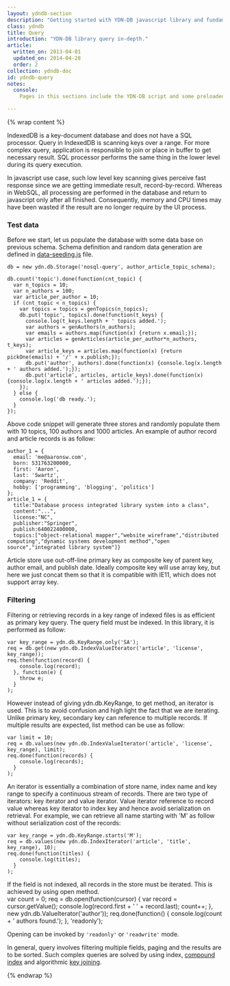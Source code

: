 ```yaml
---
layout: ydndb-section
description: "Getting started with YDN-DB javascript library and fundamental database concepts"
class: ydndb
title: Query
introduction: "YDN-DB library query in-depth."
article:
  written_on: 2013-04-01
  updated_on: 2014-04-28
  order: 2
collection: ydndb-doc
id: ydndb-query
notes:
  console:
    Pages in this sections include the YDN-DB script and some preloaded data and utility functions, so that you follow the sample code in your browser's developer console to see in action.

---
```


{% wrap content %}

  
IndexedDB is a key-document database and does not have a SQL processor. Query in IndexedDB is scanning keys over a range. For more complex query, application is responsible to join or place in buffer to get necessary result. SQL processor performs the same thing in the lower level during its query execution. 

In javascript use case, such low level key scanning gives perceive fast response since we are getting immediate result, record-by-record. Whereas in WebSQL, all processing are performed in the database and return to javascript only after all finished. Consequently, memory and CPU times may have been wasted if the result are no longer require by the UI process.  

### Test data

<script src="/js/ydn-db/data-seeding.js"></script>

Before we start, let us populate the database with some data base on previous schema. Schema definition and random data generation are defined in [data-seeding.js](http://dev.yathit.com/js/ydn-db/data-seeding.js) file.
        
    db = new ydn.db.Storage('nosql-query', author_article_topic_schema);
    
    db.count('topic').done(function(cnt_topic) {
      var n_topics = 10;
      var n_authors = 100;
      var article_per_author = 10;
      if (cnt_topic < n_topics) {
        var topics = topics = genTopics(n_topics);
        db.put('topic', topics).done(function(t_keys) {
          console.log(t_keys.length + ' topics added.');
          var authors = genAuthors(n_authors);
          var emails = authors.map(function(x) {return x.email;});   
          var articles = genArticles(article_per_author*n_authors, t_keys);
          var article_keys = articles.map(function(x) {return pickOne(emails) + '/' + x.publish;});
          db.put('author', authors).done(function(x) {console.log(x.length + ' authors added.');});
          db.put('article', articles, article_keys).done(function(x) {console.log(x.length + ' articles added.');});
        });
      } else {
        console.log('db ready.');
      }
    });   
         
Above code snippet will generate three stores and randomly populate them with 10 topics, 100 authors and 1000 articles. An example of author record and article records is as follow: 
        
    author_1 = {
      email: 'me@aaronsw.com',
      born: 531763200000,
      first: 'Aaron',
      last: 'Swartz',
      company: 'Reddit',
      hobby: ['programming', 'blogging', 'politics']
    };
    article_1 = {
      title:"Database process integrated library system into a class",
      content:"...",
      license:"NC",
      publisher:"Springer",
      publish:640022400000,
      topics:["object-relational mapper","website wireframe","distributed computing","dynamic systems development method","open source","integrated library system"]}    
           
Article store use out-off-line primary key as composite key of parent key, author email, and publish date. Ideally composite key will use array key, but here we just concat them so that it is compatible with IE11, which does not support array key.   
        
### Filtering 
       
Filtering or retrieving records in a key range of indexed files is as efficient as primary key query. The query field must be indexed. In this library, it is performed as follow: 
      
    var key_range = ydn.db.KeyRange.only('SA');
    req = db.get(new ydn.db.IndexValueIterator('article', 'license', key_range));
    req.then(function(record) {
        console.log(record);
      }, function(e) {
        throw e;
      }
    );
          
However instead of giving ydn.db.KeyRange, to get method, an iterator is used. This is to avoid confusion and high light the fact that we are iterating. Unlike primary key, secondary key can reference to multiple records. If multiple results are expected, list method can be use as follow:    
      
    var limit = 10;
    req = db.values(new ydn.db.IndexValueIterator('article', 'license', key_range), limit);
    req.done(function(records) {
        console.log(records);
      }
    );
          
An iterator is essentially a combination of store name, index name and key range to specify a continuous stream of records. There are two type of iterators: key iterator and value iterator. Value iterator reference to record value whereas key iterator to index key and hence avoid serialization on retrieval. For example, we can retrieve all name starting with 'M' as follow without serialization cost of the records: 
         
    var key_range = ydn.db.KeyRange.starts('M');
    req = db.values(new ydn.db.IndexIterator('article', 'title', key_range), 10);
    req.done(function(titles) {
        console.log(titles);
      }
    );
             
If the field is not indexed, all records in the store must be iterated. This is achieved by using open method.           
    var count = 0;
    req = db.open(function(cursor) {
      var record = cursor.getValue();
      console.log(record.first + ' ' + record.last);
      count++;
    }, new ydn.db.ValueIterator('author'));
    req.done(function() {
      console.log(count + ' authors found.');
    }, 'readonly');  
    
Opening can be invoked by `'readonly'` or `'readwrite'` mode.
 
In general, query involves filtering multiple fields, paging and the results are to be sorted. Such complex queries are solved by using index, [compound index](compound-index.html) and algorithmic [key joining](key-joining.html).    

{% endwrap %}    
